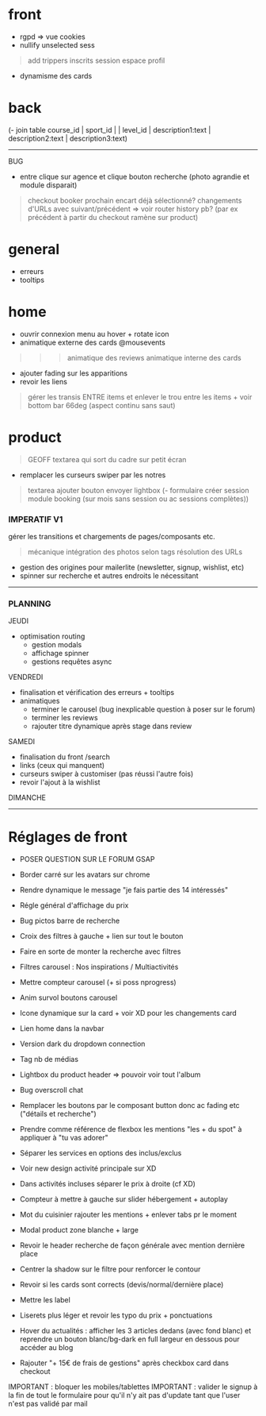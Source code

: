 # front
- rgpd => vue cookies
- nullify unselected sess
> add trippers inscrits session
> espace profil
- dynamisme des cards

# back
(- join table course_id | sport_id | | level_id | description1:text |  description2:text |  description3:text)

__________

BUG
- entre clique sur agence et clique bouton recherche (photo agrandie et module disparait)
> checkout booker prochain encart déjà sélectionné?
> changements d'URLs avec suivant/précédent => voir router history pb? (par ex précédent à partir du checkout ramène sur product)

# general
- erreurs
- tooltips

# home
- ouvrir connexion menu au hover + rotate icon
- animatique externe des cards @mousevents
>>> animatique des reviews
> animatique interne des cards

- ajouter fading sur les apparitions
- revoir les liens
> gérer les transis ENTRE items et enlever le trou entre les items + voir bottom bar 66deg (aspect continu sans saut)

# product
> GEOFF textarea qui sort du cadre sur petit écran
- remplacer les curseurs swiper par les notres

> textarea ajouter bouton envoyer
> lightbox
(- formulaire créer session module booking (sur mois sans session ou ac sessions complètes))

### IMPERATIF V1 ###
 gérer les transitions et chargements de pages/composants etc.
> mécanique intégration des photos selon tags
> résolution des URLs
- gestion des origines pour mailerlite (newsletter, signup, wishlist, etc)
- spinner sur recherche et autres endroits le nécessitant

____________________________________________

### PLANNING

JEUDI
+ optimisation routing
  - gestion modals
  - affichage spinner
  - gestions requêtes async

VENDREDI
+ finalisation et vérification des erreurs + tooltips
+ animatiques
  - terminer le carousel (bug inexplicable question à poser sur le forum)
  - terminer les reviews
  - rajouter titre dynamique après stage dans review

SAMEDI
+ finalisation du front /search
+ links (ceux qui manquent)
+ curseurs swiper à customiser (pas réussi l'autre fois)
+ revoir l'ajout à la wishlist

DIMANCHE

___________________________


# Réglages de front

- POSER QUESTION SUR LE FORUM GSAP
- Border carré sur les avatars sur chrome
- Rendre dynamique le message "je fais partie des 14 intéressés"
- Régle général d'affichage du prix
- Bug pictos barre de recherche
- Croix des filtres à gauche + lien sur tout le bouton
- Faire en sorte de monter la recherche avec filtres

- Filtres carousel : Nos inspirations / Multiactivités
- Mettre compteur carousel (+ si poss nprogress)
- Anim survol boutons carousel
- Icone dynamique sur la card + voir XD pour les changements card

- Lien home dans la navbar
- Version dark du dropdown connection
- Tag nb de médias
- Lightbox du product header => pouvoir voir tout l'album
- Bug overscroll chat
- Remplacer les boutons par le composant button donc ac fading etc ("détails et recherche")
- Prendre comme référence de flexbox les mentions "les + du spot" à appliquer à "tu vas adorer"
- Séparer les services en options des inclus/exclus
- Voir new design activité principale sur XD
- Dans activités incluses séparer le prix à droite (cf XD)
- Compteur à mettre à gauche sur slider hébergement + autoplay
- Mot du cuisinier rajouter les mentions + enlever tabs pr le moment
- Modal product zone blanche + large

- Revoir le header recherche de façon générale avec mention dernière place
- Centrer la shadow sur le filtre pour renforcer le contour
- Revoir si les cards sont corrects (devis/normal/dernière place)
- Mettre les label
- Liserets plus léger et revoir les typo du prix + ponctuations
- Hover du actualités : afficher les 3 articles dedans (avec fond blanc) et reprendre un bouton blanc/bg-dark en full largeur en dessous pour accéder au blog
- Rajouter "+ 15€ de frais de gestions" après checkbox card dans checkout

IMPORTANT : bloquer les mobiles/tablettes
IMPORTANT : valider le signup à la fin de tout le formulaire pour qu'il n'y ait pas d'update tant que l'user n'est pas validé par mail











